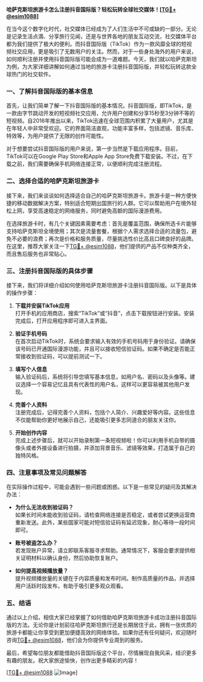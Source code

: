 **哈萨克斯坦旅游卡怎么注册抖音国际版？轻松玩转全球社交媒体！[[TG💪+ @esim1088](https://t.me/s/esim1088)]**

在当今这个数字化时代，社交媒体已经成为了人们生活中不可或缺的一部分。无论是记录生活点滴、分享旅行见闻，还是与世界各地的朋友互动交流，社交媒体平台都为我们提供了极大的便利。而抖音国际版（TikTok）作为一款风靡全球的短视频社交应用，更是吸引了无数用户的关注。然而，对于一些身处海外的用户来说，如何顺利注册并使用抖音国际版可能会成为一道难题。今天，我们就以哈萨克斯坦为例，为大家详细讲解如何通过当地的旅游卡注册抖音国际版，并轻松玩转这款全球热门的社交软件。

### 一、了解抖音国际版的基本信息

首先，让我们简单了解一下抖音国际版的基本情况。抖音国际版，即TikTok，是一款由字节跳动开发的短视频社交应用，允许用户创建和分享15秒至3分钟不等的短视频。自2016年推出以来，TikTok迅速在全球范围内积累了大量用户，尤其是在年轻人中非常受欢迎。它的界面简洁直观，功能丰富多样，包括滤镜、音乐库、特效等，为用户提供了无限的创作可能性。

对于想要尝试抖音国际版的用户来说，第一步当然是下载应用程序。目前，TikTok可以在Google Play Store和Apple App Store免费下载安装。不过，在下载之前，我们需要确保手机网络连接正常，以便顺利完成注册流程。

### 二、选择合适的哈萨克斯坦旅游卡

接下来，我们来谈谈如何选择适合自己的哈萨克斯坦旅游卡。旅游卡是一种方便快捷的移动数据解决方案，特别适合短期出国旅行的人群。它可以帮助用户在境外轻松上网，享受高速稳定的网络服务，同时避免高额的国际漫游费用。

在选择旅游卡时，有几个关键因素需要考虑：首先是覆盖范围，确保所选卡片能够支持哈萨克斯坦全境使用；其次是流量套餐，根据个人需求选择合适的流量包，避免不必要的浪费；再次是价格和服务质量，尽量挑选性价比高且口碑良好的品牌。在这里，推荐大家关注一下[TG💪+ @esim1088](https://t.me/s/esim1088)，他们提供的产品不仅种类齐全，而且售后服务也非常贴心。

### 三、注册抖音国际版的具体步骤

接下来，我们将详细介绍如何使用哈萨克斯坦旅游卡注册抖音国际版。以下是具体的操作步骤：

1. **下载并安装TikTok应用**  
   打开手机的应用商店，搜索“TikTok”或“抖音”，点击下载按钮进行安装。安装完成后，打开应用程序即可进入主界面。

2. **验证手机号码**  
   在首次启动TikTok时，系统会要求输入有效的手机号码用于身份验证。请确保该号码已开通国际漫游功能，并且可以接收短信验证码。如果不确定是否能正常接收到验证码，可以提前测试一下。

3. **填写个人信息**  
   输入验证码后，系统将引导您填写基本信息，如用户名、密码以及头像等。建议选择一个容易记忆且具有代表性的用户名，这样可以更容易被其他用户发现。

4. **完善个人资料**  
   注册完成后，记得完善个人资料，包括个人简介、兴趣爱好等内容。这些信息不仅能帮助你更好地展示自己，还能吸引更多志同道合的朋友关注你。

5. **开始创作内容**  
   完成上述步骤后，就可以开始录制第一条短视频啦！你可以利用手机自带的摄像头或者外接设备进行拍摄，并添加背景音乐、滤镜等效果，打造属于自己的独特风格。

### 四、注意事项及常见问题解答

在实际操作过程中，可能会遇到一些问题或困惑。以下是一些常见的疑问及其解决办法：

- **为什么无法收到验证码？**  
  如果长时间未能收到验证码，请检查网络连接是否稳定，或者尝试更换运营商重新发送。此外，某些国家可能对短信验证码有延迟现象，耐心等待一段时间即可。

- **账号被盗怎么办？**  
  若发现账户异常，请立即联系客服寻求帮助。通常情况下，客服会要求提供相关证明材料以确认身份，然后协助恢复账户。

- **如何提高视频播放量？**  
  提升视频播放量的关键在于内容质量和发布时间。制作高质量的作品，并选择用户活跃时段发布，有助于吸引更多观众观看。

### 五、结语

通过以上介绍，相信大家已经掌握了如何借助哈萨克斯坦旅游卡成功注册抖音国际版的方法。无论你是计划前往哈萨克斯坦旅行还是长期居住于此，拥有一张优质的旅游卡都能让你享受到更加便捷高效的网络体验。如果你还有任何疑问，欢迎随时咨询[TG💪+ @esim1088](https://t.me/s/esim1088)，他们会为你提供专业周到的服务。

最后，希望每位朋友都能借助抖音国际版这个平台，尽情展现自我风采，结识更多有趣的朋友。祝大家旅途愉快，创作出更多精彩的内容！

[[TG💪+ @esim1088](https://t.me/s/esim1088) ![Image](https://i.postimg.cc/4NQfJmqS/Snipaste-2025-05-13-00-14-12.png)]